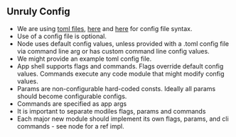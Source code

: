 ## Unruly Config
- We are using [toml files](https://github.com/toml-lang/toml), [here](https://github.com/urfave/cli#values-from-alternate-input-sources-yaml-toml-and-others) and [here](https://github.com/pelletier/go-toml) for config file syntax.
- Use of a config file is optional. 
- Node uses default config values, unless provided with a .toml config file via command line arg or has custom command line config values.
- We might provide an example toml config file.
- App shell supports flags and commands. Flags override default config values. Commands execute any code module that might modify config values.
- Params are non-configurable hard-coded consts. Ideally all params should become configurable configs.
- Commands are specified as app args
- It is important to separate modiles flags, params and commands
- Each major new module should implement its own flags, params, and cli commands - see node for a ref impl.
